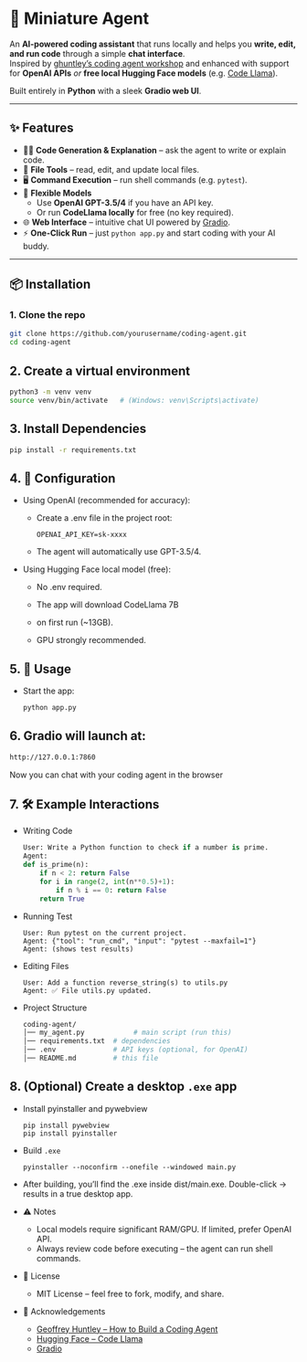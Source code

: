 # 🤖 Miniature Agent

An **AI-powered coding assistant** that runs locally and helps you **write, edit, and run code** through a simple **chat interface**.  
Inspired by [ghuntley’s coding agent workshop](https://github.com/ghuntley/how-to-build-a-coding-agent) and enhanced with support for **OpenAI APIs** *or* **free local Hugging Face models** (e.g. [Code Llama](https://huggingface.co/codellama/CodeLlama-7b-hf)).

Built entirely in **Python** with a sleek **Gradio web UI**.

---

## ✨ Features
- 🧑‍💻 **Code Generation & Explanation** – ask the agent to write or explain code.  
- 📂 **File Tools** – read, edit, and update local files.  
- 🖥️ **Command Execution** – run shell commands (e.g. `pytest`).  
- 🔄 **Flexible Models**  
  - Use **OpenAI GPT-3.5/4** if you have an API key.  
  - Or run **CodeLlama locally** for free (no key required).  
- 🌐 **Web Interface** – intuitive chat UI powered by [Gradio](https://gradio.app).  
- ⚡ **One-Click Run** – just `python app.py` and start coding with your AI buddy.  

---

## 📦 Installation

### 1. Clone the repo
```bash
git clone https://github.com/yourusername/coding-agent.git
cd coding-agent
```

## 2. Create a virtual environment
```bash
python3 -m venv venv
source venv/bin/activate   # (Windows: venv\Scripts\activate)
```

## 3. Install Dependencies
```bash
pip install -r requirements.txt
```

## 4. 🔑 Configuration

- Using OpenAI (recommended for accuracy):

  - Create a .env file in the project root:

    ```env 
    OPENAI_API_KEY=sk-xxxx
    ```

  - The agent will automatically use GPT-3.5/4.

- Using Hugging Face local model (free):

  - No .env required.

  - The app will download CodeLlama 7B
   - on first run (~13GB).

  - GPU strongly recommended.

## 5. 🚀 Usage

- Start the app:

  ```bash
  python app.py
  ```

## 6. Gradio will launch at:

  ```bash
  http://127.0.0.1:7860
  ```
  Now you can chat with your coding agent in the browser

## 7. 🛠️ Example Interactions

- Writing Code
  ```python
  User: Write a Python function to check if a number is prime.
  Agent: 
  def is_prime(n):
      if n < 2: return False
      for i in range(2, int(n**0.5)+1):
          if n % i == 0: return False
      return True
  ```

- Running Test
  ```pgsql
  User: Run pytest on the current project.
  Agent: {"tool": "run_cmd", "input": "pytest --maxfail=1"}
  Agent: (shows test results)
  ```

- Editing Files
  ```vbnet
  User: Add a function reverse_string(s) to utils.py
  Agent: ✅ File utils.py updated.
  ```
- Project Structure
  ```bash
  coding-agent/
  │── my_agent.py            # main script (run this)
  │── requirements.txt  # dependencies
  │── .env              # API keys (optional, for OpenAI)
  │── README.md         # this file
  ```
## 8. (Optional) Create a desktop `.exe` app
  - Install pyinstaller and pywebview
    ```
    pip install pywebview
    pip install pyinstaller
    ```
  - Build `.exe`
    ```
    pyinstaller --noconfirm --onefile --windowed main.py
    ```
  - After building, you’ll find the .exe inside dist/main.exe. Double-click -> results in a true desktop app.

- ⚠️ Notes

  - Local models require significant RAM/GPU. If limited, prefer OpenAI API.
  - Always review code before executing – the agent can run shell commands.
 
- 📜 License
  - MIT License – feel free to fork, modify, and share.
 
- 🙌 Acknowledgements
  - [Geoffrey Huntley – How to Build a Coding Agent](https://ghuntley.com/agent/)
  - [Hugging Face – Code Llama](https://huggingface.co/codellama/CodeLlama-7b-hf)
  - [Gradio](https://gradio.app)
